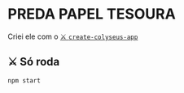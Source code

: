 # PREDA PAPEL TESOURA

Criei ele com o [⚔️ `create-colyseus-app`](https://github.com/colyseus/create-colyseus-app/)

## :crossed_swords: Só roda

```
npm start
```
